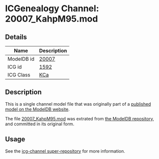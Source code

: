 # ICGenealogy Channel: 20007\_KahpM95.mod

## Details

Name | Description
---- | -----------
ModelDB id | [20007](http://senselab.med.yale.edu/ModelDB/ShowModel.cshtml?model=20007)
ICG id | [1592](http://icg.neurotheory.ox.ac.uk/channels/5/1592)
ICG Class | [KCa](http://icg.neurotheory.ox.ac.uk/channels/5)

## Description

This is a single channel model file that was originally part of a [published model on the ModelDB website](http://senselab.med.yale.edu/mModelDB/ShowModel.cshtml?model=20007).

The file [20007\_KahpM95.mod](20007_KahpM95.mod) was extrated from [the ModelDB repository](http://senselab.med.yale.edu/ModelDB/ShowModel.cshtml?model=20007), and committed in its original form.

## Usage

See the [icg-channel super-repository](https://github.com/icgenealogy/icg-channels) for more information.
